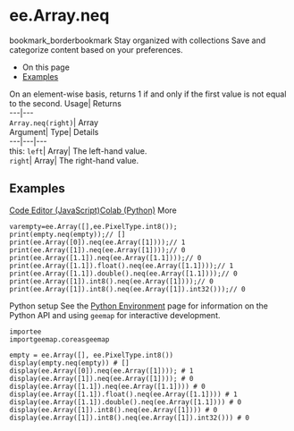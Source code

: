  
#  ee.Array.neq 
bookmark_borderbookmark Stay organized with collections  Save and categorize content based on your preferences. 
  * On this page
  * [Examples](https://developers.google.com/earth-engine/apidocs/ee-array-neq#examples)


On an element-wise basis, returns 1 if and only if the first value is not equal to the second. 
Usage| Returns  
---|---  
`Array.neq(right)`| Array  
Argument| Type| Details  
---|---|---  
this: `left`| Array| The left-hand value.  
`right`| Array| The right-hand value.  
## Examples
[Code Editor (JavaScript)](https://developers.google.com/earth-engine/apidocs/ee-array-neq#code-editor-javascript-sample)[Colab (Python)](https://developers.google.com/earth-engine/apidocs/ee-array-neq#colab-python-sample) More
```
varempty=ee.Array([],ee.PixelType.int8());
print(empty.neq(empty));// []
print(ee.Array([0]).neq(ee.Array([1])));// 1
print(ee.Array([1]).neq(ee.Array([1])));// 0
print(ee.Array([1.1]).neq(ee.Array([1.1])));// 0
print(ee.Array([1.1]).float().neq(ee.Array([1.1])));// 1
print(ee.Array([1.1]).double().neq(ee.Array([1.1])));// 0
print(ee.Array([1]).int8().neq(ee.Array([1])));// 0
print(ee.Array([1]).int8().neq(ee.Array([1]).int32()));// 0
```
Python setup
See the [ Python Environment](https://developers.google.com/earth-engine/guides/python_install) page for information on the Python API and using `geemap` for interactive development.
```
importee
importgeemap.coreasgeemap
```
```
empty = ee.Array([], ee.PixelType.int8())
display(empty.neq(empty)) # []
display(ee.Array([0]).neq(ee.Array([1]))); # 1
display(ee.Array([1]).neq(ee.Array([1]))); # 0
display(ee.Array([1.1]).neq(ee.Array([1.1]))) # 0
display(ee.Array([1.1]).float().neq(ee.Array([1.1]))) # 1
display(ee.Array([1.1]).double().neq(ee.Array([1.1]))) # 0
display(ee.Array([1]).int8().neq(ee.Array([1]))) # 0
display(ee.Array([1]).int8().neq(ee.Array([1]).int32())) # 0
```

